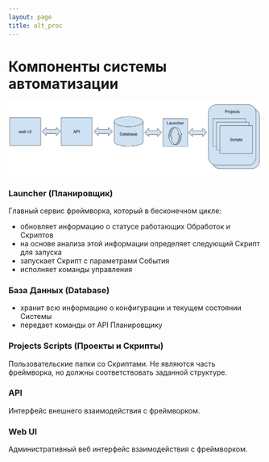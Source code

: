 ```yaml
---
layout: page
title: alt_proc
---
```

# Компоненты системы автоматизации

![](../../img/components.svg)

### Launcher (Планировщик)

Главный сервис фреймворка, который в бесконечном цикле:

- обновляет информацию о статусе работающих Обработок и Скриптов
- на основе анализа этой информации определяет следующий Скрипт для запуска
- запускает Скрипт с параметрами События
- исполняет команды управления

### База Данных (Database)

- хранит всю информацию о конфигурации и текущем состоянии Системы
- передает команды от API Планировщику

### Projects Scripts (Проекты и Скрипты)

Пользовательские папки со Скриптами. Не являются часть фреймворка, но должны
соответствовать заданной структуре.

### API

Интерфейс внешнего взаимодействия с фреймворком.

### Web UI

Административный веб интерфейс взаимодействия с фреймворком.



